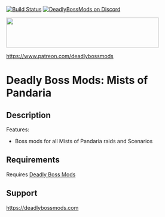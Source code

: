[![Build Status](https://github.com/DeadlyBossMods/DBM-MoP/workflows/CI/badge.svg)](https://github.com/DeadlyBossMods/DBM-MoP/actions?workflow=CI)
[![DeadlyBossMods on Discord](https://img.shields.io/badge/discord-DeadlyBossMods-738bd7.svg?style=flat)](https://discord.gg/DeadlyBossMods) 

<p><img src="http://mysticalos.com/images/DBM/support_on_patreon.png" width="408" height="80" /></p>
<p><a href="https://www.patreon.com/deadlybossmods">https://www.patreon.com/deadlybossmods</a></p>

Deadly Boss Mods: Mists of Pandaria
===================================

Description
-----------
Features:
* Boss mods for all Mists of Pandaria raids and Scenarios

Requirements
------------
Requires [Deadly Boss Mods](https://curseforge.com/wow/addons/deadly-boss-mods)

Support
-------
https://deadlybossmods.com
